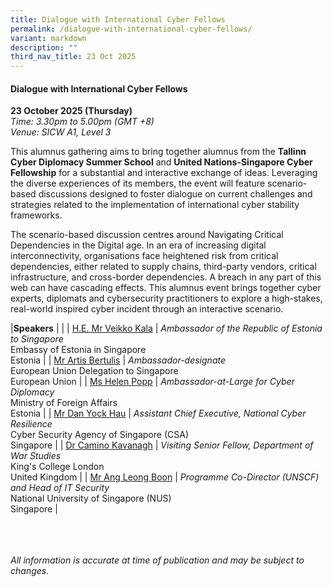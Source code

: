 ```yaml
---
title: Dialogue with International Cyber Fellows
permalink: /dialogue-with-international-cyber-fellows/
variant: markdown
description: ""
third_nav_title: 23 Oct 2025
---
```

#### **Dialogue with International Cyber Fellows**

**23 October 2025 (Thursday)**  
*Time: 3.30pm to 5.00pm (GMT +8)*
<br>*Venue: SICW A1, Level 3*

This alumnus gathering aims to bring together alumnus from the **Tallinn Cyber Diplomacy Summer School** and **United Nations-Singapore Cyber Fellowship** for a substantial and interactive exchange of ideas. Leveraging the diverse experiences of its members, the event will feature scenario-based discussions designed to foster dialogue on current challenges and strategies related to the implementation of international cyber stability frameworks. 

The scenario-based discussion centres around Navigating Critical Dependencies in the Digital age. In an era of increasing digital interconnectivity, organisations face heightened risk from critical dependencies, either related to supply chains, third-party vendors, critical infrastructure, and cross-border dependencies. A breach in any part of this web can have cascading effects. This alumnus event brings together cyber experts, diplomats and cybersecurity practitioners to explore a high-stakes, real-world inspired cyber incident through an interactive scenario.

|**Speakers**          |                                                              |
| [H.E. Mr Veikko Kala](/speakers/he-mr-veikko-kala/)  | *Ambassador of the Republic of Estonia to Singapore* <br>Embassy of Estonia in Singapore<br>Estonia      |
| [Mr Artis Bertulis](/speakers/mr-artis-bertulis/)  | *Ambassador-designate* <br>European Union Delegation to Singapore<br>European Union      |
| [Ms Helen Popp](/speakers/ms-helen-popp/)  | *Ambassador-at-Large for Cyber Diplomacy* <br>Ministry of Foreign Affairs<br>Estonia      |
| [Mr Dan Yock Hau](/speakers/mr-dan-yock-hau/)  | *Assistant Chief Executive, National Cyber Resilience* <br>Cyber Security Agency of Singapore (CSA)<br>Singapore      |
| [Dr Camino Kavanagh](/speakers/dr-camino-kavanagh/)  | *Visiting Senior Fellow, Department of War Studies* <br>King's College London<br>United Kingdom      |
| [Mr Ang Leong Boon](/speakers/mr-ang-leong-boon/)  | *Programme Co-Director (UNSCF) and Head of IT Security* <br>National University of Singapore (NUS)<br>Singapore      |

<br><br><br>
*All information is accurate at time of publication and may be subject to changes.*